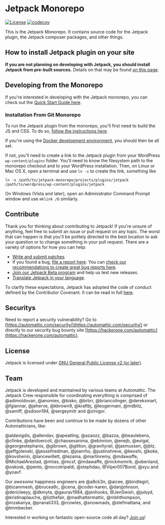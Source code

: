 # Jetpack Monorepo

[![License](https://poser.pugx.org/automattic/jetpack/license.svg)](https://www.gnu.org/licenses/gpl-2.0.html)
[![codecov](https://codecov.io/gh/Automattic/jetpack/branch/master/graph/badge.svg?token=GmiI6Xl10U)](https://codecov.io/gh/Automattic/jetpack)

This is the Jetpack Monorepo. It contains source code for the Jetpack plugin, the Jetpack composer packages, and other things.

## How to install Jetpack plugin on your site

**If you are not planning on developing with Jetpack, you should install Jetpack from pre-built sources.** Details on that may be found [on this page](https://github.com/Automattic/jetpack-production#jetpack).

## Developing from the Monorepo

If you're interested in developing with the Jetpack monorepo, you can check out the [Quick Start Guide here](./docs/quick-start.md).

### Installation From Git Monorepo

To run the Jetpack plugin from the monorepo, you'll first need to build the JS and CSS. To do so, [follow the instructions here](./docs/development-environment.md).

If you're using the [Docker development environment](./docs/development-environment.md#docker-supported-recommended), you should then be all set.

If not, you'll need to create a link to the Jetpack plugin from your WordPress `wp-content/plugins` folder. You'll need to know the filesystem path to the monorepo checkout and to your WordPress installation. Then, on Linux or Mac OS X, open a terminal and use `ln -s` to create the link, something like

```
ln -s /path/to/jetpack-monorepo/projects/plugins/jetpack /path/to/wordpress/wp-content/plugins/jetpack
```

On Windows (Vista and later), open an Administrator Command Prompt window and use `mklink /D` similarly.

## Contribute

Thank you for thinking about contributing to Jetpack! If you're unsure of anything, feel free to submit an issue or pull request on any topic. The worst that can happen is that you'll be politely directed to the best location to ask your question or to change something in your pull request. There are a variety of options for how you can help:

- [Write and submit patches](./docs/CONTRIBUTING.md#write-and-submit-a-patch).
- If you found a bug, [file a report here](https://github.com/Automattic/jetpack/issues/new?assignees=&labels=%5BType%5D+Bug&template=bug-report.yml). You can [check our recommendations to create great bug reports here](./docs/guides/report-bugs.md).
- [Join our Jetpack Beta program](./docs/testing/beta-testing.md) and help us test new releases.
- [Translate Jetpack in your language](./docs/translations.md).

To clarify these expectations, Jetpack has adopted the code of conduct defined by the Contributor Covenant. It can be read in full [here](CODE-OF-CONDUCT.md).

## Securitys

Need to report a security vulnerability? Go to [https://automattic.com/security/](https://automattic.com/security/) or directly to our security bug bounty site [https://hackerone.com/automattic](https://hackerone.com/automattic).

## License

Jetpack is licensed under [GNU General Public License v2 (or later)](./LICENSE.txt).

<!-- end sync section -->

## Team

Jetpack is developed and maintained by various teams at Automattic. The Jetpack Crew responsible for coordinating everything is comprised of @adimoldovan, @anomiex, @bisko, @brbrr, @briancolinger, @dereksmart, @fgiannar, @jeherve, @kbrown9, @kraftbj, @leogermani, @mdbitz, @samiff, @sdixon194, @sergeymitr and @zinigor.

Contributions have been and continue to be made by dozens of other Automatticians, like:

@aldavigdis, @allendav, @apeatling, @azaozz, @bazza, @beaulebens, @cfinke, @daniloercoli, @chaosexanima, @ebinnion, @enejb, @eoigal, @georgestephanis, @gibrown, @gititon, @gravityrail, @jasmussen, @jblz, @jeffgolenski, @jessefriedman, @joanrho, @justinshreve, @keoshi, @koke, @kovshenin, @lancewillett, @lezama, @martinremy, @mdawaffe, @MichaelArestad, @mtias, @mcsf, @mdawaffe, @nickmomrik, @obenland, @oskosk, @pento, @roccotripaldi, @stephdau, @Viper007Bond, @xyu and @yoavf.

Our _awesome_ happiness engineers are @a8ck3n, @aicee, @bindlegirl, @bizanimesh, @brucea8c, @cena, @coder-karen, @danjjohnson, @dericleeyy, @dkmyta, @gaurav1984, @jenhooks, @JenSwish, @julsyd, @kristinaplauche, @lizthefair, @madhattermattic, @mbhthompson, @mzakariya, @pranali333, @rcowles, @snowmads, @stefmattana, and @tmmbecker.

Interested in working on fantastic open-source code all day? [Join us](https://automattic.com/work-with-us/)!
